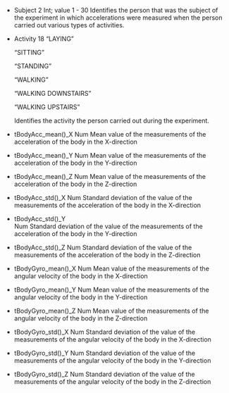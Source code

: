 
* Subject	2
  Int; 
  value 1 - 30
  Identifies the person that was the subject of the experiment in which accelerations were measured when the person carried out various types of activities.

* Activity	18
  “LAYING”
  
  “SITTING”
  
  “STANDING”
  
  “WALKING”
  
  “WALKING DOWNSTAIRS”
  
  “WALKING UPSTAIRS”
  
  Identifies the activity the person carried out during the experiment. 

* tBodyAcc_mean()_X	
  Num
  Mean value of the measurements of the acceleration of the body in the X-direction

* tBodyAcc_mean()_Y
  Num
  Mean value of the measurements of the acceleration of the body in the Y-direction

* tBodyAcc_mean()_Z
  Num
  Mean value of the measurements of the acceleration of the body in the Z-direction

* tBodyAcc_std()_X
  Num
  Standard deviation of the value of the measurements of the acceleration of the body             in the X-direction

* tBodyAcc_std()_Y  
  Num
  Standard deviation of the value of the measurements of the acceleration of the body in the Y-direction

* tBodyAcc_std()_Z
  Num
  Standard deviation of the value of the measurements of the acceleration of the body in the Z-direction

* tBodyGyro_mean()_X
  Num
  Mean value of the measurements of the angular velocity of the body in the X-direction

* tBodyGyro_mean()_Y
  Num
  Mean value of the measurements of the angular velocity of the body in the Y-direction

* tBodyGyro_mean()_Z
  Num
  Mean value of the measurements of the angular velocity of the body in the Z-direction

* tBodyGyro_std()_X
  Num
  Standard deviation of the value of the measurements of the angular velocity of the body in the X-direction

* tBodyGyro_std()_Y
  Num
  Standard deviation of the value of the measurements of the angular velocity of the body in the Y-direction

* tBodyGyro_std()_Z
  Num
  Standard deviation of the value of the measurements of the angular velocity of the body in the Z-direction
